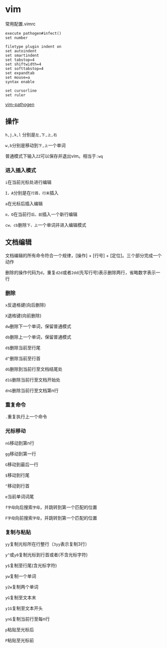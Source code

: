 # vim

常用配置.vimrc
```
execute pathogen#infect()
set number

filetype plugin indent on
set autoindent
set smartindent
set tabstop=4
set shiftwidth=4
set softtabstop=4
set expandtab
set mouse=a
syntax enable

set cursorline
set ruler
```

[vim-pathogen](https://github.com/tpope/vim-pathogen)


## 操作
`h,j,k,l` 分别是`左,下,上,右`

`w,b`分别是移动到`下,上`一个单词

普通模式下输入`ZZ`可以保存并退出vim。相当于`:wq`

### 进入插入模式
`i`在当前光标处进行编辑

`I，A`分别是在`行首，行末`插入

`a`在光标后插入编辑

`o，O`在当前行`后，前`插入一个新行编辑

`cw，cb`删除`下，上`一个单词并进入编辑模式

## 文档编辑
文档编辑的所有命令符合一个规律，[操作] + [行号] + [定位]。三个部分完成一个动作

删除的操作代码为`d`，重复`d2d`或者`2dd`(先写行号)表示删除两行，省略数字表示一行

### 删除
`x`反退格键(向后删除)

`X`退格键(向前删除)

`dw`删除下一个单词，保留普通模式

`db`删除上一个单词，保留普通模式

`d$`删除当前至行尾

`d^`删除当前至行首

`dG`删除到当前行至文档结尾处

`d1G`删除当前行至文档开始处

`dnG`删除当前行至文档第n行

### 重复命令
`.`重复执行上一个命令

### 光标移动
`nG`移动到第n行

`gg`移动到第一行

`G`移动到最后一行

`$`移动到行尾

`^`移动到行首

`e`当前单词词尾

`f字母`向后搜索`字母`，并跳转到第一个匹配的位置

`F字母`向前搜索`字母`，并跳转到第一个匹配的位置


### 复制与粘贴
`yy`复制光标所在行整行（`3yy`表示复制3行）

`y^`或`y0`复制光标到行首或者(不含光标字符)

`y$`复制至行尾(含光标字符)

`yw`复制一个单词

`y2w`复制两个单词

`yG`复制至文本末

`y1G`复制至文本开头

`ynG`复制当前行至每n行

`p`粘贴至光标后

`P`粘贴至光标前




